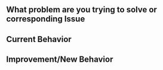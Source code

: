 <!--- Provide a general summary of the issue in the Title above -->

## What problem are you trying to solve or corresponding Issue
<!--- Tell us what problem this improvement will solve or which issue it resolves -->

## Current Behavior
<!--- Tell us what happens instead of the expected behavior -->

## Improvement/New Behavior
<!--- Provide a detailed description of the change or addition you are proposing -->
